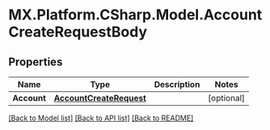 # MX.Platform.CSharp.Model.AccountCreateRequestBody

## Properties

Name | Type | Description | Notes
------------ | ------------- | ------------- | -------------
**Account** | [**AccountCreateRequest**](AccountCreateRequest.md) |  | [optional] 

[[Back to Model list]](../README.md#documentation-for-models) [[Back to API list]](../README.md#documentation-for-api-endpoints) [[Back to README]](../README.md)

